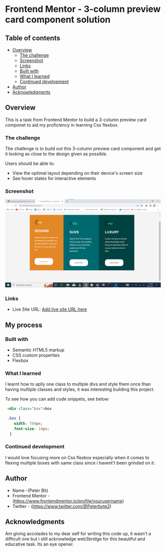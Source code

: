 # Frontend Mentor - 3-column preview card component solution

## Table of contents

- [Overview](#overview)
  - [The challenge](#the-challenge)
  - [Screenshot](#screenshot)
  - [Links](#links)
  - [Built with](#built-with)
  - [What I learned](#what-i-learned)
  - [Continued development](#continued-development)
- [Author](#author)
- [Acknowledgments](#acknowledgments)


## Overview
This is a task from Frontend Mentor to build a 3-column preview card componet to aid my proficiency in learning Css flexbox.

### The challenge
The challenge is to build out this 3-column preview card component and get it looking as close to the design given as possible.

Users should be able to:
- View the optimal layout depending on their device's screen size
- See hover states for interactive elements

### Screenshot

![](./images/Annotation%202022-08-06%20013555.png)

### Links

- Live Site URL: [Add live site URL here](https://lucent-puppy-5fa3a9.netlify.app/)

## My process

### Built with

- Semantic HTML5 markup
- CSS custom properties
- Flexbox

### What I learned

I learnt how to aplly one class to multiple divs and style them once than having multiple classes and styles, it was interesting building this project.

To see how you can add code snippets, see below:

```html
 <div class="box">box
```
```css
 .box {
    width: 700px;
    font-size: 14px;
  }
```

### Continued development    

I would love focusing more on Css flexbox especially when it comes to flexing multiple boxes with same class since i havent't been grinded on it.

## Author

- Name -(Peter Bit)
- Frontend Mentor -(https://www.frontendmentor.io/profile/yourusername)
- Twitter - (https://www.twitter.com/@Peterbyte2)

## Acknowledgments

Am giving accolades to my dear self for writing this code up, it wasn't a difficult one but i still acknowledge web3bridge for this beautiful and educative task. Its an eye opener.